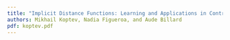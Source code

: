 ```yaml
---
title: "Implicit Distance Functions: Learning and Applications in Control"
authors: Mikhail Koptev, Nadia Figueroa, and Aude Billard
pdf: koptev.pdf
---
```

